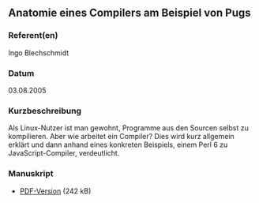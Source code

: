 
 
## Anatomie eines Compilers am Beispiel von Pugs


### Referent(en)
 Ingo Blechschmidt

### Datum
 03.08.2005

### Kurzbeschreibung
 Als Linux-Nutzer ist man gewohnt, Programme aus den Sourcen selbst zu
kompilieren. Aber wie arbeitet ein Compiler? Dies wird kurz allgemein erklärt
und dann anhand eines konkreten Beispiels, einem Perl 6 zu JavaScript-Compiler,
verdeutlicht.

### Manuskript

          
* [PDF-Version](/download/Vortraege/Pugs.pdf) (242 kB)
                 
      
  

